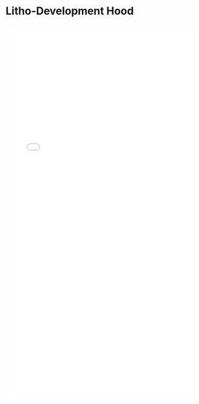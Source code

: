 # Litho-Development Hood

<iframe 
src="/nanodocs/assets/pdfjs/web/viewer.html?file=/nanodocs/assets/pdfs/chem/Litho-Development_Hood.pdf"
width="100%" 
height="1000px" 
style="border: none;">
</iframe>